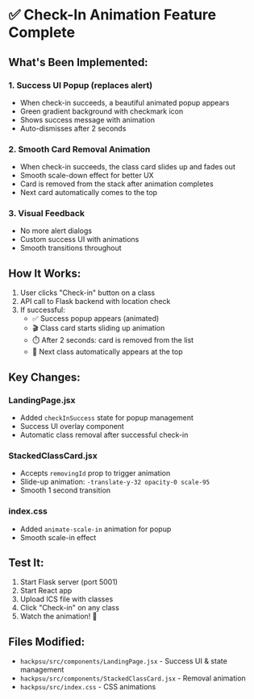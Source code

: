 # ✅ Check-In Animation Feature Complete

## What's Been Implemented:

### 1. **Success UI Popup** (replaces alert)
- When check-in succeeds, a beautiful animated popup appears
- Green gradient background with checkmark icon
- Shows success message with animation
- Auto-dismisses after 2 seconds

### 2. **Smooth Card Removal Animation**
- When check-in succeeds, the class card slides up and fades out
- Smooth scale-down effect for better UX
- Card is removed from the stack after animation completes
- Next card automatically comes to the top

### 3. **Visual Feedback**
- No more alert dialogs
- Custom success UI with animations
- Smooth transitions throughout

## How It Works:

1. User clicks "Check-in" button on a class
2. API call to Flask backend with location check
3. If successful:
   - ✅ Success popup appears (animated)
   - 🎬 Class card starts sliding up animation
   - ⏱️ After 2 seconds: card is removed from the list
   - 📱 Next class automatically appears at the top

## Key Changes:

### LandingPage.jsx
- Added `checkInSuccess` state for popup management
- Success UI overlay component
- Automatic class removal after successful check-in

### StackedClassCard.jsx
- Accepts `removingId` prop to trigger animation
- Slide-up animation: `-translate-y-32 opacity-0 scale-95`
- Smooth 1 second transition

### index.css
- Added `animate-scale-in` animation for popup
- Smooth scale-in effect

## Test It:

1. Start Flask server (port 5001)
2. Start React app
3. Upload ICS file with classes
4. Click "Check-in" on any class
5. Watch the animation! 🎉

## Files Modified:
- `hackpsu/src/components/LandingPage.jsx` - Success UI & state management
- `hackpsu/src/components/StackedClassCard.jsx` - Removal animation
- `hackpsu/src/index.css` - CSS animations


